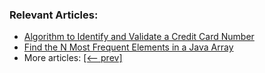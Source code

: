 ### Relevant Articles:

- [Algorithm to Identify and Validate a Credit Card Number](https://www.baeldung.com/java-validate-cc-number)
- [Find the N Most Frequent Elements in a Java Array](https://www.baeldung.com/java-n-most-frequent-elements-array)
- More articles: [[<-- prev]](/algorithms-miscellaneous-6)

